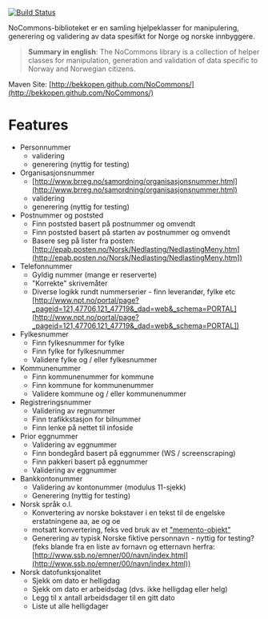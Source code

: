 [![Build Status](https://travis-ci.org/bekkopen/NoCommons.png?branch=master)](http://travis-ci.org/bekkopen/NoCommons) 


NoCommons-biblioteket er en samling hjelpeklasser for manipulering, generering og validering av data spesifikt for Norge og norske innbyggere.

> **Summary in english**: The NoCommons library is a collection of helper classes for manipulation, generation and validation of data specific to Norway and Norwegian citizens.

Maven Site: [http://bekkopen.github.com/NoCommons/](http://bekkopen.github.com/NoCommons/)

# Features
* Personnummer
  * validering
  * generering (nyttig for testing)
* Organisasjonsnummer
  * [http://www.brreg.no/samordning/organisasjonsnummer.html](http://www.brreg.no/samordning/organisasjonsnummer.html)
  * validering
  * generering (nyttig for testing)
* Postnummer og poststed
  * Finn poststed basert på postnummer og omvendt
  * Finn poststed basert på starten av postnummer og omvendt
  * Basere seg på lister fra posten: [http://epab.posten.no/Norsk/Nedlasting/NedlastingMeny.htm](http://epab.posten.no/Norsk/Nedlasting/NedlastingMeny.htm])
* Telefonnummer
  * Gyldig nummer (mange er reserverte)
  * "Korrekte" skrivemåter
  * Diverse logikk rundt nummerserier - finn leverandør, fylke etc
 [http://www.npt.no/portal/page?_pageid=121,47706,121_47719&_dad=web&_schema=PORTAL](http://www.npt.no/portal/page?_pageid=121,47706,121_47719&_dad=web&_schema=PORTAL])
* Fylkesnummer
  * Finn fylkesnummer for fylke
  * Finn fylke for fylkesnummer
  * Validere fylke og / eller fylkesnummer
* Kommunenummer
  * Finn kommunenummer for kommune
  * Finn kommune for kommunenummer
  * Validere kommune og / eller kommunenummer
* Registreringsnummer
  * Validering av regnummer
  * Finn trafikkstasjon for bilnummer
  * Finn lenke på nettet til infoside
* Prior eggnummer
  * Validering av eggnummer
  * Finn bondegård basert på eggnummer (WS / screenscraping)
  * Finn pakkeri basert på eggnummer
  * Validering av eggnummer
* Bankkontonummer
  * Validering av kontonummer (modulus 11-sjekk)
  * Generering (nyttig for testing)
* Norsk språk o.l.
  * Konvertering av norske bokstaver i en tekst til de engelske erstatningene aa, ae og oe
  * motsatt konvertering, feks ved bruk av et ["memento-objekt"](http://en.wikipedia.org/wiki/Memento_pattern)
  * Generering av typisk Norske fiktive personnavn - nyttig for testing? (feks blande fra en liste av fornavn og etternavn herfra: [http://www.ssb.no/emner/00/navn/index.html](http://www.ssb.no/emner/00/navn/index.html))
* Norsk datofunksjonalitet
  * Sjekk om dato er helligdag
  * Sjekk om dato er arbeidsdag (dvs. ikke helligdag eller helg)
  * Legg til x antall arbeidsdager til en gitt dato
  * Liste ut alle helligdager
